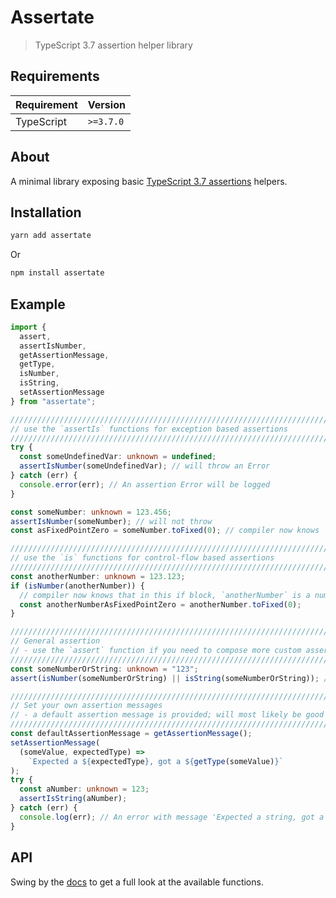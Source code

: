 # Assertate

> TypeScript 3.7 assertion helper library

## Requirements

| Requirement | Version   |
| ----------- | --------- |
| TypeScript  | `>=3.7.0` |

## About

A minimal library exposing basic
[TypeScript 3.7 assertions](https://www.typescriptlang.org/docs/handbook/release-notes/typescript-3-7.html#assertion-functions)
helpers.

## Installation

```sh
yarn add assertate
```

Or

```sh
npm install assertate
```

## Example

```typescript
import {
  assert,
  assertIsNumber,
  getAssertionMessage,
  getType,
  isNumber,
  isString,
  setAssertionMessage
} from "assertate";

////////////////////////////////////////////////////////////////////////////////
// use the `assertIs` functions for exception based assertions
////////////////////////////////////////////////////////////////////////////////
try {
  const someUndefinedVar: unknown = undefined;
  assertIsNumber(someUndefinedVar); // will throw an Error
} catch (err) {
  console.error(err); // An assertion Error will be logged
}

const someNumber: unknown = 123.456;
assertIsNumber(someNumber); // will not throw
const asFixedPointZero = someNumber.toFixed(0); // compiler now knows `someNumber` is a number and has all instance methods that a number has

////////////////////////////////////////////////////////////////////////////////
// use the `is` functions for control-flow based assertions
////////////////////////////////////////////////////////////////////////////////
const anotherNumber: unknown = 123.123;
if (isNumber(anotherNumber)) {
  // compiler now knows that in this if block, `anotherNumber` is a number
  const anotherNumberAsFixedPointZero = anotherNumber.toFixed(0);
}

////////////////////////////////////////////////////////////////////////////////
// General assertion
// - use the `assert` function if you need to compose more custom assertions
////////////////////////////////////////////////////////////////////////////////
const someNumberOrString: unknown = "123";
assert(isNumber(someNumberOrString) || isString(someNumberOrString)); // compiler now knows someNumberOrString is of type `number | string`

////////////////////////////////////////////////////////////////////////////////
// Set your own assertion messages
// - a default assertion message is provided; will most likely be good enough for most cases
////////////////////////////////////////////////////////////////////////////////
const defaultAssertionMessage = getAssertionMessage();
setAssertionMessage(
  (someValue, expectedType) =>
    `Expected a ${expectedType}, got a ${getType(someValue)}`
);
try {
  const aNumber: unknown = 123;
  assertIsString(aNumber);
} catch (err) {
  console.log(err); // An error with message 'Expected a string, got a number' will be logged
}
```

## API

Swing by the [docs](https://evanlouie.github.io/assertate/) to get a full look
at the available functions.
